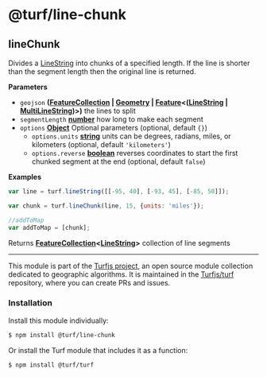 # @turf/line-chunk

<!-- Generated by documentation.js. Update this documentation by updating the source code. -->

## lineChunk

Divides a [LineString](https://tools.ietf.org/html/rfc7946#section-3.1.4) into chunks of a specified length.
If the line is shorter than the segment length then the original line is returned.

**Parameters**

-   `geojson` **([FeatureCollection](https://tools.ietf.org/html/rfc7946#section-3.3) \| [Geometry](https://tools.ietf.org/html/rfc7946#section-3.1) \| [Feature](https://tools.ietf.org/html/rfc7946#section-3.2)&lt;([LineString](https://tools.ietf.org/html/rfc7946#section-3.1.4) \| [MultiLineString](https://tools.ietf.org/html/rfc7946#section-3.1.5))>)** the lines to split
-   `segmentLength` **[number](https://developer.mozilla.org/en-US/docs/Web/JavaScript/Reference/Global_Objects/Number)** how long to make each segment
-   `options` **[Object](https://developer.mozilla.org/en-US/docs/Web/JavaScript/Reference/Global_Objects/Object)** Optional parameters (optional, default `{}`)
    -   `options.units` **[string](https://developer.mozilla.org/en-US/docs/Web/JavaScript/Reference/Global_Objects/String)** units can be degrees, radians, miles, or kilometers (optional, default `'kilometers'`)
    -   `options.reverse` **[boolean](https://developer.mozilla.org/en-US/docs/Web/JavaScript/Reference/Global_Objects/Boolean)** reverses coordinates to start the first chunked segment at the end (optional, default `false`)

**Examples**

```javascript
var line = turf.lineString([[-95, 40], [-93, 45], [-85, 50]]);

var chunk = turf.lineChunk(line, 15, {units: 'miles'});

//addToMap
var addToMap = [chunk];
```

Returns **[FeatureCollection](https://tools.ietf.org/html/rfc7946#section-3.3)&lt;[LineString](https://tools.ietf.org/html/rfc7946#section-3.1.4)>** collection of line segments

<!-- This file is automatically generated. Please don't edit it directly:
if you find an error, edit the source file (likely index.js), and re-run
./scripts/generate-readmes in the turf project. -->

---

This module is part of the [Turfjs project](http://turfjs.org/), an open source
module collection dedicated to geographic algorithms. It is maintained in the
[Turfjs/turf](https://github.com/Turfjs/turf) repository, where you can create
PRs and issues.

### Installation

Install this module individually:

```sh
$ npm install @turf/line-chunk
```

Or install the Turf module that includes it as a function:

```sh
$ npm install @turf/turf
```
